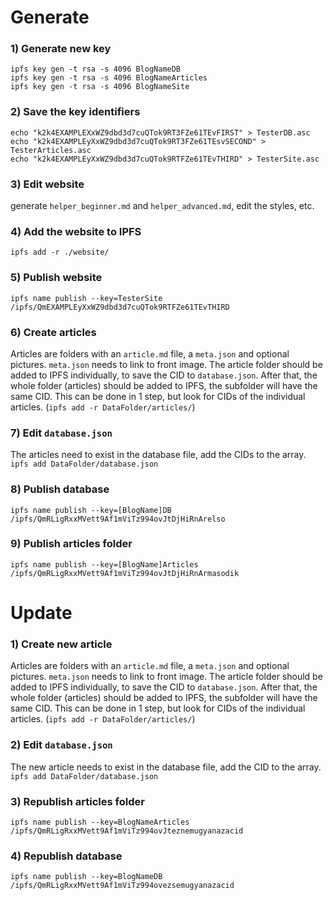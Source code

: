 # Generate

### 1) Generate new key
   `ipfs key gen -t rsa -s 4096 BlogNameDB`  
   `ipfs key gen -t rsa -s 4096 BlogNameArticles`  
   `ipfs key gen -t rsa -s 4096 BlogNameSite`


### 2) Save the key identifiers
   `echo "k2k4EXAMPLEXxWZ9dbd3d7cuQTok9RT3FZe61TEvFIRST" > TesterDB.asc`  
   `echo "k2k4EXAMPLEyXxWZ9dbd3d7cuQTok9RT3FZe61TEsvSECOND" > TesterArticles.asc`  
   `echo "k2k4EXAMPLEyXxWZ9dbd3d7cuQTok9RTFZe61TEvTHIRD" > TesterSite.asc`

### 3) Edit website
   generate `helper_beginner.md` and `helper_advanced.md`, edit the styles, etc.


### 4) Add the website to IPFS
   `ipfs add -r ./website/`


### 5) Publish website
   `ipfs name publish --key=TesterSite /ipfs/QmEXAMPLEyXxWZ9dbd3d7cuQTok9RTFZe61TEvTHIRD`


### 6) Create articles
   Articles  are folders with an `article.md` file, a `meta.json` and optional pictures.
   `meta.json` needs to link to front image. 
   The article folder should be added to IPFS individually, to save the CID to `database.json`.
   After that, the whole folder (articles) should be added to IPFS, the subfolder will have the same CID.
   This can be done in 1 step, but look for CIDs of the individual articles. (`ipfs add -r DataFolder/articles/`)


### 7) Edit `database.json`
   The articles need to exist in the database file, add the CIDs to the array.  
   `ipfs add DataFolder/database.json`


### 8) Publish database
   `ipfs name publish --key=[BlogName]DB /ipfs/QmRLigRxxMVett9Af1mViTz994ovJtDjHiRnArelso`


### 9) Publish articles folder
   `ipfs name publish --key=[BlogName]Articles /ipfs/QmRLigRxxMVett9Af1mViTz994ovJtDjHiRnArmasodik`



# Update

### 1) Create new article
   Articles  are folders with an `article.md` file, a `meta.json` and optional pictures.
   `meta.json` needs to link to front image.
   The article folder should be added to IPFS individually, to save the CID to `database.json`.
   After that, the whole folder (articles) should be added to IPFS, the subfolder will have the same CID.
   This can be done in 1 step, but look for CIDs of the individual articles. (`ipfs add -r DataFolder/articles/`)


### 2) Edit `database.json`
   The new article needs to exist in the database file, add the CID to the array.  
   `ipfs add DataFolder/database.json`

### 3) Republish articles folder
   `ipfs name publish --key=BlogNameArticles /ipfs/QmRLigRxxMVett9Af1mViTz994ovJteznemugyanazacid`


### 4) Republish database
   `ipfs name publish --key=BlogNameDB /ipfs/QmRLigRxxMVett9Af1mViTz994ovezsemugyanazacid`



